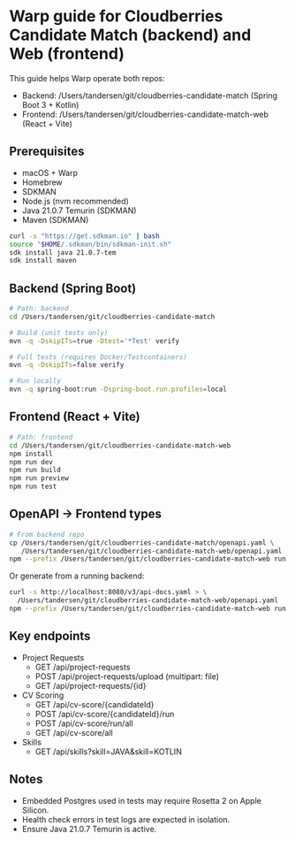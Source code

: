 # Warp guide for Cloudberries Candidate Match (backend) and Web (frontend)

This guide helps Warp operate both repos:
- Backend: /Users/tandersen/git/cloudberries-candidate-match (Spring Boot 3 + Kotlin)
- Frontend: /Users/tandersen/git/cloudberries-candidate-match-web (React + Vite)

## Prerequisites
- macOS + Warp
- Homebrew
- SDKMAN
- Node.js (nvm recommended)
- Java 21.0.7 Temurin (SDKMAN)
- Maven (SDKMAN)

```bash
curl -s "https://get.sdkman.io" | bash
source "$HOME/.sdkman/bin/sdkman-init.sh"
sdk install java 21.0.7-tem
sdk install maven
```

## Backend (Spring Boot)
```bash
# Path: backend
cd /Users/tandersen/git/cloudberries-candidate-match

# Build (unit tests only)
mvn -q -DskipITs=true -Dtest='*Test' verify

# Full tests (requires Docker/Testcontainers)
mvn -q -DskipITs=false verify

# Run locally
mvn -q spring-boot:run -Dspring-boot.run.profiles=local
```

## Frontend (React + Vite)
```bash
# Path: frontend
cd /Users/tandersen/git/cloudberries-candidate-match-web
npm install
npm run dev
npm run build
npm run preview
npm run test
```

## OpenAPI → Frontend types
```bash
# From backend repo
cp /Users/tandersen/git/cloudberries-candidate-match/openapi.yaml \
   /Users/tandersen/git/cloudberries-candidate-match-web/openapi.yaml
npm --prefix /Users/tandersen/git/cloudberries-candidate-match-web run gen:api
```
Or generate from a running backend:
```bash
curl -s http://localhost:8080/v3/api-docs.yaml > \
  /Users/tandersen/git/cloudberries-candidate-match-web/openapi.yaml
npm --prefix /Users/tandersen/git/cloudberries-candidate-match-web run gen:api
```

## Key endpoints
- Project Requests
  - GET /api/project-requests
  - POST /api/project-requests/upload (multipart: file)
  - GET /api/project-requests/{id}
- CV Scoring
  - GET /api/cv-score/{candidateId}
  - POST /api/cv-score/{candidateId}/run
  - POST /api/cv-score/run/all
  - GET /api/cv-score/all
- Skills
  - GET /api/skills?skill=JAVA&skill=KOTLIN

## Notes
- Embedded Postgres used in tests may require Rosetta 2 on Apple Silicon.
- Health check errors in test logs are expected in isolation.
- Ensure Java 21.0.7 Temurin is active.
